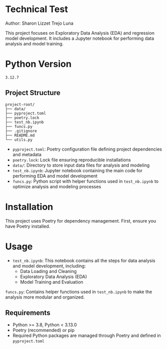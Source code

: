 # Technical Test

Author: Sharon Lizzet Trejo Luna

This project focuses on Exploratory Data Analysis (EDA) and regression model development. It includes a Jupyter notebook for performing data analysis and model training.

# Python Version
`3.12.7`

## Project Structure
```
project-root/ 
├── data/ 
├── pyproject.toml
├── poetry.lock
├── test_nb.ipynb 
├── funcs.py
├── .gitignore
├── README.md
└── utils.py
```

- `pyproject.toml`: Poetry configuration file defining project dependencies and metadata
- `poetry.lock`: Lock file ensuring reproducible installations
- `data/`: Directory to store input data files for analysis and modeling
- `test_nb.ipynb`: Jupyter notebook containing the main code for performing EDA and model development
- `funcs.py`: Python script with helper functions used in `test_nb.ipynb` to optimize analysis and modeling processes

# Installation

This project uses Poetry for dependency management. First, ensure you have Poetry installed.


# Usage

- `test_nb.ipynb`: This notebook contains all the steps for data analysis and model development, including:
  - Data Loading and Cleaning
  - Exploratory Data Analysis (EDA)
  - Model Training and Evaluation

`funcs.py`: Contains helper functions used in `test_nb.ipynb` to make the analysis more modular and organized.

## Requirements

* Python >= 3.8, Python < 3.13.0
* Poetry (recommended) or pip
* Required Python packages are managed through Poetry and defined in `pyproject.toml`
